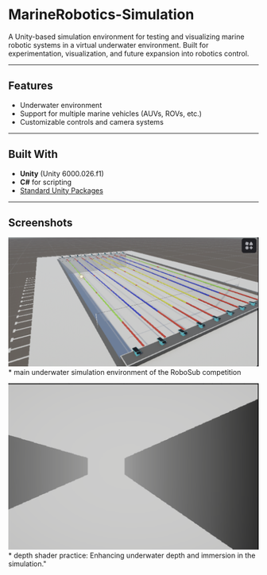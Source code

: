# MarineRobotics-Simulation

A Unity-based simulation environment for testing and visualizing marine robotic systems in a virtual underwater environment. Built for experimentation, visualization, and future expansion into robotics control. 

---

## Features

- Underwater environment
- Support for multiple marine vehicles (AUVs, ROVs, etc.)
- Customizable controls and camera systems

---

## Built With

- **Unity** (Unity 6000.026.f1)
- **C#** for scripting
- [Standard Unity Packages](https://docs.unity3d.com/Manual/Packages.html)

---

## Screenshots

![Underwater Scene](PoolEnvironment.png) * main underwater simulation environment of the RoboSub competition

![Depth Shader Scene](DepthShader.png) * depth shader practice: Enhancing underwater depth and immersion in the simulation."

